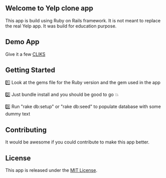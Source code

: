 ## Welcome to Yelp clone app

This app is build using Ruby on Rails framework. It is not meant to replace the 
real Yelp app. It was build for education purpose. 

## Demo App

Give it a few [CLIKS](http://yelp-clone-app.herokuapp.com/)

## Getting Started

:one: Look at the gems file for the Ruby version and the gem used in the app

:two: Just bundle install and you should be good to go :collision:

:three: Run "rake db:setup" or "rake db:seed" to populate database with some dummy text

## Contributing

It would be awesome if you could contribute to make this app better.

## License

This app is released under the 
[MIT License](http://www.opensource.org/licenses/MIT).
